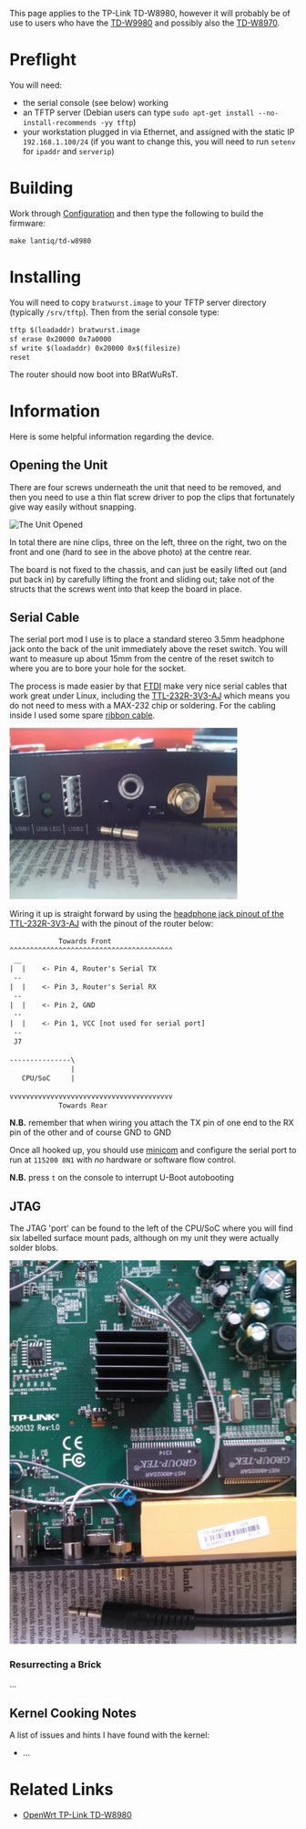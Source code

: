 This page applies to the TP-Link TD-W8980, however it will probably be of use to users who have the [TD-W9980](http://wiki.openwrt.org/toh/tp-link/td-w9980) and possibly also the [TD-W8970](http://wiki.openwrt.org/toh/tp-link/td-w8970).

# Preflight

You will need:
 * the serial console (see below) working
 * an TFTP server (Debian users can type `sudo apt-get install --no-install-recommends -yy tftp`)
 * your workstation plugged in via Ethernet, and assigned with the static IP `192.168.1.100/24` (if you want to change this, you will need to run `setenv` for `ipaddr` and `serverip`)

# Building

Work through [Configuration](../../../README.md#configuration) and then type the following to build the firmware:

    make lantiq/td-w8980

# Installing

You will need to copy `bratwurst.image` to your TFTP server directory (typically `/srv/tftp`).  Then from the serial console type:

    tftp $(loadaddr) bratwurst.image
    sf erase 0x20000 0x7a0000
    sf write $(loadaddr) 0x20000 0x$(filesize)
    reset

The router should now boot into BRatWuRsT.

# Information

Here is some helpful information regarding the device.

## Opening the Unit

There are four screws underneath the unit that need to be removed, and then you need to use a thin flat screw driver to pop the clips that fortunately give way easily without snapping.

![The Unit Opened](http://www.mediafire.com/convkey/6e26/7r7ns40xjd3rq4hfg.jpg "The Unit Opened")

In total there are nine clips, three on the left, three on the right, two on the front and one (hard to see in the above photo) at the centre rear.

The board is not fixed to the chassis, and can just be easily lifted out (and put back in) by carefully lifting the front and sliding out; take not of the structs that the screws went into that keep the board in place.

## Serial Cable

The serial port mod I use is to place a standard stereo 3.5mm headphone jack onto the back of the unit immediately above the reset switch.  You will want to measure up about 15mm from the centre of the reset switch to where you are to bore your hole for the socket.

The process is made easier by that [FTDI](http://ftdichip.com/) make very nice serial cables that work great under Linux, including the [TTL-232R-3V3-AJ](http://www.ftdichip.com/Products/Cables/USBTTLSerial.htm) which means you do not need to mess with a MAX-232 chip or soldering.  For the cabling inside I used some spare [ribbon cable](http://en.wikipedia.org/wiki/Ribbon_cable).

![Headphone Jack As a Serial Port](serial.jpeg "Headphone Jack As a Serial Port")

Wiring it up is straight forward by using the [headphone jack pinout of the TTL-232R-3V3-AJ](http://www.ftdichip.com/Images/TTL-232R-AJ%20pinout.jpg) with the pinout of the router below:

                Towards Front
    ^^^^^^^^^^^^^^^^^^^^^^^^^^^^^^^^^^^^^^^^
     __
    |  |    <- Pin 4, Router's Serial TX
     --
    |  |    <- Pin 3, Router's Serial RX
     --
    |  |    <- Pin 2, GND
     --
    |  |    <- Pin 1, VCC [not used for serial port]
     --
     J7
    
    ---------------\
                   |
       CPU/SoC     |
    
    vvvvvvvvvvvvvvvvvvvvvvvvvvvvvvvvvvvvvvvv
                Towards Rear

**N.B.** remember that when wiring you attach the TX pin of one end to the RX pin of the other and of course GND to GND

Once all hooked up, you should use [minicom](http://alioth.debian.org/projects/minicom/) and configure the serial port to run at `115200 8N1` with *no* hardware or software flow control.

**N.B.** press `t` on the console to interrupt U-Boot autobooting

## JTAG

The JTAG 'port' can be found to the left of the CPU/SoC where you will find six labelled surface mount pads, although on my unit they were actually solder blobs.

![Photo of the CPU/SoC with Serial/JTAG Pins](guts.jpeg "Photo of the CPU/SoC with Serial/JTAG Pins")

### Resurrecting a Brick

...

## Kernel Cooking Notes

A list of issues and hints I have found with the kernel:

 * ...

# Related Links

 * [OpenWrt TP-Link TD-W8980](http://wiki.openwrt.org/toh/tp-link/td-w8980)
